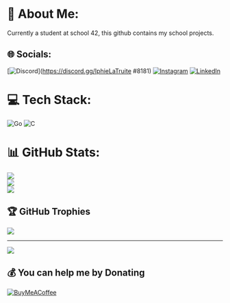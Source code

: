 # 💫 About Me:
Currently a student at school 42, this github contains my school projects.<br>


## 🌐 Socials:
[![Discord](https://img.shields.io/badge/Discord-%237289DA.svg?logo=discord&logoColor=white)](https://discord.gg/IphieLaTruite #8181) [![Instagram](https://img.shields.io/badge/Instagram-%23E4405F.svg?logo=Instagram&logoColor=white)](https://instagram.com/IphieLaTruite) [![LinkedIn](https://img.shields.io/badge/LinkedIn-%230077B5.svg?logo=linkedin&logoColor=white)](https://linkedin.com/in/https://www.linkedin.com/in/aurore-liandier-02b79b189/) 

# 💻 Tech Stack:
![Go](https://img.shields.io/badge/go-%2300ADD8.svg?style=for-the-badge&logo=go&logoColor=white) ![C](https://img.shields.io/badge/c-%2300599C.svg?style=for-the-badge&logo=c&logoColor=white)
# 📊 GitHub Stats:
![](https://github-readme-stats.vercel.app/api?username=artemys&theme=dark&hide_border=false&include_all_commits=false&count_private=false)<br/>
![](https://github-readme-streak-stats.herokuapp.com/?user=artemys&theme=dark&hide_border=false)<br/>
![](https://github-readme-stats.vercel.app/api/top-langs/?username=artemys&theme=dark&hide_border=false&include_all_commits=false&count_private=false&layout=compact)

## 🏆 GitHub Trophies
![](https://github-profile-trophy.vercel.app/?username=artemys&theme=monokai&no-frame=false&no-bg=true&margin-w=4)

---
[![](https://visitcount.itsvg.in/api?id=artemys&icon=0&color=0)](https://visitcount.itsvg.in)

  ## 💰 You can help me by Donating
  [![BuyMeACoffee](https://img.shields.io/badge/Buy%20Me%20a%20Coffee-ffdd00?style=for-the-badge&logo=buy-me-a-coffee&logoColor=black)](https://buymeacoffee.com/https://www.buymeacoffee.com/IphieLaTruite) 

  
<!-- Proudly created with GPRM ( https://gprm.itsvg.in ) -->
